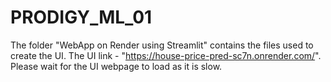 # PRODIGY_ML_01

The folder "WebApp on Render using Streamlit" contains the files used to create the UI. The UI link - "https://house-price-pred-sc7n.onrender.com/".
Please wait for the UI webpage to load as it is slow.
